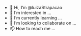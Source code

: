 - 👋 Hi, I’m @luizaStrapacao
- 👀 I’m interested in ...
- 🌱 I’m currently learning ...
- 💞️ I’m looking to collaborate on ...
- 📫 How to reach me ...

<!---
luizaStrapacao/luizaStrapacao is a ✨ special ✨ repository because its `README.md` (this file) appears on your GitHub profile.
You can click the Preview link to take a look at your changes.
--->
